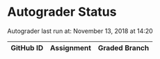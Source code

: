 # Autograder Status
Autograder last run at: November 13, 2018 at 14:20

| GitHub ID | Assignment | Graded Branch |
|-----------|------------|---------------|
